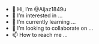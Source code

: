 - 👋 Hi, I’m @Aijaz1849u
- 👀 I’m interested in ...
- 🌱 I’m currently learning ...
- 💞️ I’m looking to collaborate on ...
- 📫 How to reach me ...

<!---
Aijaz1849u/Aijaz1849u is a ✨ special ✨ repository because its `README.md` (this file) appears on your GitHub profile.
You can click the Preview link to take a look at your changes.
--->
